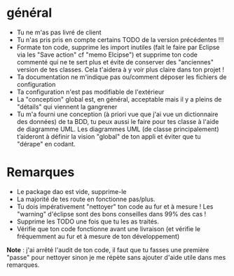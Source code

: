 # général
- Tu ne m'as pas livré de client
- Tu n'as pris pris en compte certains TODO de la version précédentes !!!
- Formate ton code, supprime les import inutiles (fait le faire par Eclipse via les "Save action" cf "memo Elcipse") et supprime ton code commenté qui ne te sert plus et évite de conserver des "anciennes" version de tes classes. Cela t'aidera à y voir plus claire dans ton projet ! 
- Ta documentation ne m'indique pas ou/comment déposer les fichiers de configuration
- Ta configuration n'est pas modifiable de l'extérieur
- La "conception" global est, en général, acceptable mais il y a pleins de "détails" qui viennent la gangrener
- Tu m'a fourni une conception (à priori vue que j'ai vue un dictionnaire des données) de ta BDD, tu peux aussi le faire pour tes classe à l'aide de diagramme UML. Les diagrammes UML (de classe principalement) t’aideront à définir la vision "global" de ton appli et éviter que tu "dérape" en codant.


# Remarques
- Le package dao est vide, supprime-le
- La majorité de tes route en fonctionne pas/plus.
- Tu dois impérativement "nettoyer" ton code au fur et à mesure ! Les "warning" d'éclipse sont des bons conseilles dans 99% des cas ! 
- Supprime les TODO une fois que tu les as traités.
- Vérifie que ton code fonctionne avant une livraison (et vérifie le fréquemment au fur et à mesure de ton développement)

**Note** : j'ai arrêté l'audit de ton code, il faut que tu fasses une première "passe" pour nettoyer sinon je me répète sans ajouter d'aide utile dans mes remarques.